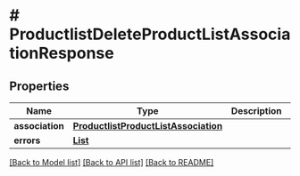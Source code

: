 # # ProductlistDeleteProductListAssociationResponse


## Properties 


Name | Type | Description | Notes
------------ | ------------- | ------------- | -------------
**association**| [**ProductlistProductListAssociation**](ProductlistProductListAssociation.md) |   | [optional]
**errors**| [**List<ProductlistProductListAssociationError>**](ProductlistProductListAssociationError.md) |   | [optional]


[[Back to Model list]](../../README.md#models) [[Back to API list]](../../README.md#endpoints) [[Back to README]](../../README.md)

